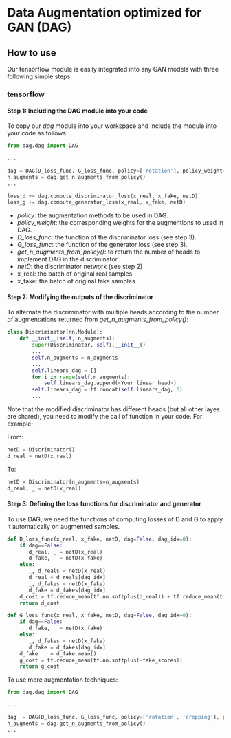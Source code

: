 # Data Augmentation optimized for GAN (DAG)

## How to use

Our tensorflow module is easily integrated into any GAN models with three following simple steps.

### tensorflow

#### Step 1: Including the DAG module into your code

To copy our *dag* module into your workspace and include the module into your code as follows:

```python
from dag.dag import DAG

... 

dag = DAG(D_loss_func, G_loss_func, policy=['rotation'], policy_weight=[1.0])
n_augments = dag.get_n_augments_from_policy()
...

loss_d += dag.compute_discriminator_loss(x_real, x_fake, netD)
loss_g += dag.compute_generator_loss(x_real, x_fake, netD)

```
- *policy*: the augmentation methods to be used in DAG.
- *policy_weight*: the corresponding weights for the augmentions to used in DAG.
- *D_loss_func*: the function of the discriminator loss (see step 3).
- *G_loss_func*: the function of the generator loss (see step 3).
- *get_n_augments_from_policy()*: to return the number of heads to implement DAG in the discriminator.
- *netD*: the discriminator network (see step 2)
- x_real: the batch of original real samples.
- x_fake: the batch of original fake samples.

#### Step 2: Modifying the outputs of the discriminator

To alternate the discriminator with multiple heads according to the number of augmentations returned from *get_n_augments_from_policy()*:

```python
class Discriminator(nn.Module):
    def __init__(self, n_augments):
        super(Discriminator, self).__init__()
        ...
        self.n_augments = n_augments
        ...
        self.linears_dag = []
        for i in range(self.n_augments):
            self.linears_dag.append(<Your linear head>)
        self.linears_dag = tf.concat(self.linears_dag, 0)
        ...
```

Note that the modified discriminator has different heads (but all other layes are shared), you need to modify the call of function in your code. For example:

From: 
```python
netD = Discriminator()
d_real = netD(x_real)
```
To:
```python
netD = Discriminator(n_augments=n_augments)
d_real, _ = netD(x_real)
```

#### Step 3: Defining the loss functions for discriminator and generator

To use DAG, we need the functions of computing losses of D and G to apply it automatically on augmented samples.


```python
def D_loss_func(x_real, x_fake, netD, dag=False, dag_idx=0):
    if dag==False:
       d_real, _ = netD(x_real)
       d_fake, _ = netD(x_fake)
    else:
       _, d_reals = netD(x_real)
       d_real = d_reals[dag_idx]
       _, d_fakes = netD(x_fake)
       d_fake = d_fakes[dag_idx]
    d_cost = tf.reduce_mean(tf.nn.softplus(d_real)) + tf.reduce_mean(tf.nn.softplus(-d_fake))
    return d_cost
```

```python
def G_loss_func(x_real, x_fake, netD, dag=False, dag_idx=0):
    if dag==False:
       d_fake, _ = netD(x_fake)
    else:
       _, d_fakes = netD(x_fake)
       d_fake = d_fakes[dag_idx]
    d_fake    = d_fake.mean()
    g_cost = tf.reduce_mean(tf.nn.softplus(-fake_scores))
    return g_cost
```

To use more augmentation techniques: 

```python
from dag.dag import DAG

... 

dag  = DAG(D_loss_func, G_loss_func, policy=['rotation', 'cropping'], policy_weight=[1.0, 1.0])
n_augments = dag.get_n_augments_from_policy()
...

```

